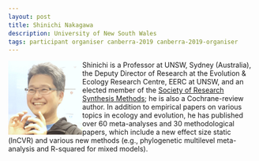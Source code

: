 ```yaml
---
layout: post
title: Shinichi Nakagawa
description: University of New South Wales
tags: participant organiser canberra-2019 canberra-2019-organiser
---
```

<img align="left" width="150" height="150" src="/assets/people/Nakagawa_Shinichi.jpeg" alt="Shinichi Nakagawa"/>Shinichi is a Professor at UNSW, Sydney (Australia), the Deputy Director of Research at the Evolution & Ecology Research Centre, EERC at UNSW, and an elected member of the <a href="http://www.srsm.org/" target="_blank" rel="noopener">Society of Research Synthesis Methods</a>; he is also a Cochrane-review author. In addition to empirical papers on various topics in ecology and evolution, he has published over 60 meta-analyses and 30 methodological papers, which include a new effect size static (lnCVR) and various new methods (e.g., phylogenetic multilevel meta-analysis and R-squared for mixed models).  

<a href="http://www.i-deel.org/" title="Homepage" target="_blank" rel="noopener">
  <i class="fa fa-home fa-2x" style="color:#4FB3A9"></i>
</a>
